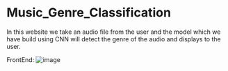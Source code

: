 # Music_Genre_Classification
In this website we take an audio file from the user and the model which we have build using CNN will detect the genre of the audio and displays to the user.

FrontEnd:
![image](https://user-images.githubusercontent.com/51986533/120136601-2743d200-c1f0-11eb-9665-007787e84f92.png)

